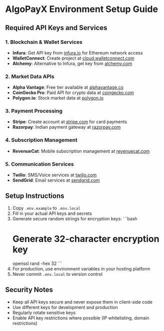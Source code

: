 # AlgoPayX Environment Setup Guide

## Required API Keys and Services

### 1. Blockchain & Wallet Services
- **Infura**: Get API key from [infura.io](https://infura.io) for Ethereum network access
- **WalletConnect**: Create project at [cloud.walletconnect.com](https://cloud.walletconnect.com)
- **Alchemy**: Alternative to Infura, get key from [alchemy.com](https://alchemy.com)

### 2. Market Data APIs
- **Alpha Vantage**: Free tier available at [alphavantage.co](https://alphavantage.co)
- **CoinGecko Pro**: Paid API for crypto data at [coingecko.com](https://coingecko.com/api)
- **Polygon.io**: Stock market data at [polygon.io](https://polygon.io)

### 3. Payment Processing
- **Stripe**: Create account at [stripe.com](https://stripe.com) for card payments
- **Razorpay**: Indian payment gateway at [razorpay.com](https://razorpay.com)

### 4. Subscription Management
- **RevenueCat**: Mobile subscription management at [revenuecat.com](https://revenuecat.com)

### 5. Communication Services
- **Twilio**: SMS/Voice services at [twilio.com](https://twilio.com)
- **SendGrid**: Email services at [sendgrid.com](https://sendgrid.com)

## Setup Instructions

1. Copy `.env.example` to `.env.local`
2. Fill in your actual API keys and secrets
3. Generate secure random strings for encryption keys:
   \`\`\`bash
   # Generate 32-character encryption key
   openssl rand -hex 32
   \`\`\`
4. For production, use environment variables in your hosting platform
5. Never commit `.env.local` to version control

## Security Notes
- Keep all API keys secure and never expose them in client-side code
- Use different keys for development and production
- Regularly rotate sensitive keys
- Enable API key restrictions where possible (IP whitelisting, domain restrictions)
